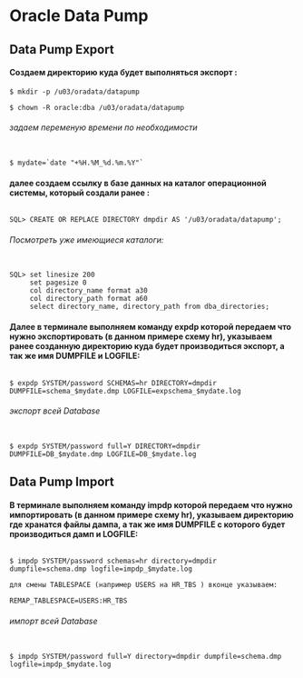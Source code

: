 # Oracle Data Pump

## Data Pump Export

#### Создаем директорию куда будет выполняться экспорт :
```
$ mkdir -p /u03/oradata/datapump

$ chown -R oracle:dba /u03/oradata/datapump
```

###### *задаем переменую времени по необходимости*
```

$ mydate=`date "+%H.%M_%d.%m.%Y"`
```

#### далее создаем ссылку в базе данных на каталог операционной системы, который создали ранее :
```

SQL> CREATE OR REPLACE DIRECTORY dmpdir AS '/u03/oradata/datapump';
```

###### *Посмотреть уже имеющиеся каталоги:*
```

SQL> set linesize 200
     set pagesize 0
     col directory_name format a30
     col directory_path format a60
     select directory_name, directory_path from dba_directories;
```

#### Далее в терминале выполняем команду expdp которой передаем что нужно экспортировать (в данном примере схему hr), указываем ранее созданную директорию куда будет производиться экспорт, а так же имя DUMPFILE и LOGFILE:
```

$ expdp SYSTEM/password SCHEMAS=hr DIRECTORY=dmpdir DUMPFILE=schema_$mydate.dmp LOGFILE=expschema_$mydate.log
```

###### *экспорт всей Database*
```

$ expdp SYSTEM/password full=Y DIRECTORY=dmpdir DUMPFILE=DB_$mydate.dmp LOGFILE=DB_$mydate.log
```


## Data Pump Import

#### В терминале выполняем команду impdp которой передаем что нужно импортировать (в данном примере схему hr), указываем директорию где хранатся файлы дампа, а так же имя DUMPFILE с которого будет производиться дамп и LOGFILE:
```

$ impdp SYSTEM/password schemas=hr directory=dmpdir dumpfile=schema.dmp logfile=impdp_$mydate.log

для смены TABLESPACE (например USERS на HR_TBS ) вконце указываем:

REMAP_TABLESPACE=USERS:HR_TBS
```

###### *импорт всей Database*
```

$ impdp SYSTEM/password full=Y directory=dmpdir dumpfile=schema.dmp logfile=impdp_$mydate.log
```
